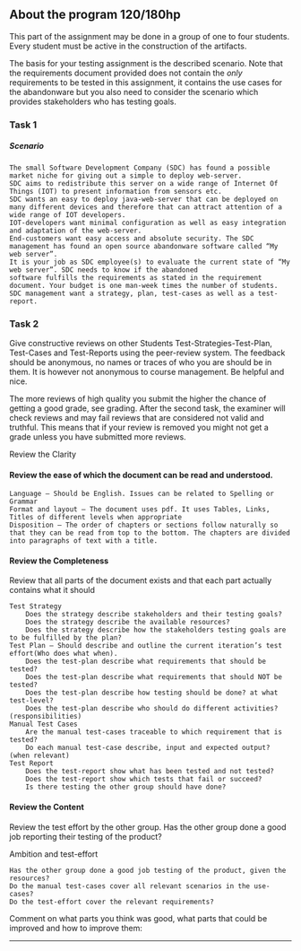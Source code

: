 ## About the program 120/180hp

This part of the assignment may be done in a group of one to four students. Every student must be active in the construction of the artifacts.

The basis for your testing assignment is the described scenario. Note that the requirements document provided does not contain the *only* requirements to be tested in this assignment, it contains the use cases for the abandonware but you also need to consider the scenario which provides stakeholders who has testing goals.

### Task 1
##### Scenario

```
The small Software Development Company (SDC) has found a possible market niche for giving out a simple to deploy web-server. 
SDC aims to redistribute this server on a wide range of Internet Of Things (IOT) to present information from sensors etc. 
SDC wants an easy to deploy java-web-server that can be deployed on many different devices and therefore that can attract attention of a wide range of IOT developers. 
IOT-developers want minimal configuration as well as easy integration and adaptation of the web-server. 
End-customers want easy access and absolute security. The SDC management has found an open source abandonware software called “My web server”. 
It is your job as SDC employee(s) to evaluate the current state of “My web server”. SDC needs to know if the abandoned 
software fulfills the requirements as stated in the requirement document. Your budget is one man-week times the number of students. 
SDC management want a strategy, plan, test-cases as well as a test-report.
```

### Task 2
Give constructive reviews on other Students Test-Strategies-Test-Plan, Test-Cases and Test-Reports using the peer-review system.
The feedback should be anonymous, no names or traces of who you are should be in them. It is however not anonymous to course management.
Be helpful and nice.

The more reviews of high quality you submit the higher the chance of getting a good grade, see grading. After the second task, the examiner will check reviews and may fail reviews that are considered not valid and truthful. This means that if your review is removed you might not get a grade unless you have submitted more reviews.

Review the Clarity

#### Review the ease of which the document can be read and understood.

    Language – Should be English. Issues can be related to Spelling or Grammar
    Format and layout – The document uses pdf. It uses Tables, Links, Titles of different levels when appropriate
    Disposition – The order of chapters or sections follow naturally so that they can be read from top to the bottom. The chapters are divided into paragraphs of text with a title.

#### Review the Completeness

Review that all parts of the document exists and that each part actually contains what it should

    Test Strategy
        Does the strategy describe stakeholders and their testing goals?
        Does the strategy describe the available resources?
        Does the strategy describe how the stakeholders testing goals are to be fulfilled by the plan?
    Test Plan – Should describe and outline the current iteration’s test effort(Who does what when).
        Does the test-plan describe what requirements that should be tested?
        Does the test-plan describe what requirements that should NOT be tested?
        Does the test-plan describe how testing should be done? at what test-level?
        Does the test-plan describe who should do different activities? (responsibilities)
    Manual Test Cases
        Are the manual test-cases traceable to which requirement that is tested?
        Do each manual test-case describe, input and expected output? (when relevant)
    Test Report
        Does the test-report show what has been tested and not tested?
        Does the test-report show which tests that fail or succeed?
        Is there testing the other group should have done?

#### Review the Content

Review the test effort by the other group. Has the other group done a good job reporting their testing of the product?

Ambition and test-effort

    Has the other group done a good job testing of the product, given the resources?
    Do the manual test-cases cover all relevant scenarios in the use-cases?
    Do the test-effort cover the relevant requirements?

Comment on what parts you think was good, what parts that could be improved and how to improve them:

---
